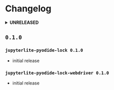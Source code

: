 # Changelog

<details>

<summary><b>UNRELEASED</b></summary>

</details>

## `0.1.0`

### `jupyterlite-pyodide-lock 0.1.0`

- initial release

### `jupyterlite-pyodide-lock-webdriver 0.1.0`

- initial release
